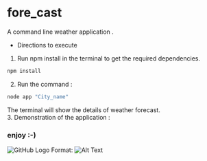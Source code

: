 # fore_cast
A command line weather application .

* Directions to execute 
1. Run npm install in the terminal to get the required dependencies.
```bash
npm install
```
2. Run the command : 
```bash
node app "City_name"
```

The terminal will show the details of weather forecast.\
3. Demonstration of the application : 


### enjoy :-)

![GitHub Logo](/images/logo.png)
Format: ![Alt Text](url)
